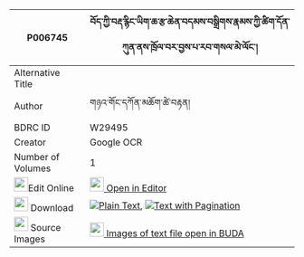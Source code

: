 |P006745|བོད་ཀྱི་བརྡ་རྙིང་ཡིག་ཆ་རྩ་ཆེན་བདམས་བསྒྲིགས་རྣམས་ཀྱི་ཚིག་དོན་ཀུན་ནས་ཁྲོལ་བར་བྱས་པ་རབ་གསལ་མེ་ལོང་། 
| --- | --- 
|Alternative Title |
|Author| གཉའ་གོང་དཀོན་མཆོག་ཚེ་བརྟན།
|BDRC ID | W29495
|Creator | Google OCR
|Number of Volumes| 1
|<img width="25" src="https://img.icons8.com/color/25/000000/edit-property.png">Edit Online| [<img width="25" src="https://avatars.githubusercontent.com/u/45091458?s=200&v=4"> Open in Editor](http://editor.openpecha.org/P006745)
|<img width="25" src="https://img.icons8.com/fluent/48/000000/download-2.png"/>  Download | [![](https://img.icons8.com/color/20/000000/txt.png)Plain Text](https://github.com/Openpecha/P006745/releases/download/v1/bo_kyi_da_nying_yikcha_tsachen_plain_P006745.zip), [![](https://img.icons8.com/color/20/000000/txt.png)Text with Pagination](https://github.com/Openpecha/P006745/releases/download/v1/bo_kyi_da_nying_yikcha_tsachen_pages_P006745.zip)
|<img width="25" src="https://img.icons8.com/plasticine/100/000000/pictures-folder.png"/>  Source Images | [<img width="25" src="https://library.bdrc.io/icons/BUDA-small.svg"> Images of text file open in BUDA](https://library.bdrc.io/show/bdr:W29495)